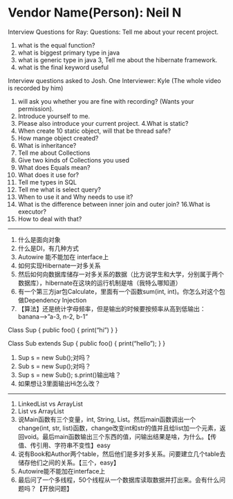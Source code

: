 # Vendor Name(Person): Neil N

Interview Questions for Ray:
Questions: 
Tell me about your recent project.
1. what is the equal function? 
2. what is biggest primary type in java
4. what is  generic type in java
3, Tell me about the hibernate framework.
5. what is the final keyword useful
 
Interview questions asked to Josh.
One Interviewer:  Kyle (The whole video is recorded by him)
1. will ask you whether you are fine with recording? (Wants your permission).
2. Introduce yourself to me.                                                                                       
3. Please also introduce your current project.
4.What is static?
5. When create 10 static object, will that be thread safe?
6. How mange object created?
7. What is inheritance?
8. Tell me about Collections
9. Give two kinds of Collections you used
10. What does Equals mean?
11. What does it use for?
12. Tell me types in SQL
13. Tell me what is select query?
14. When to use it and Why needs to use it?
15. What is the difference between inner join and outer join?
16.What is executor?
17. How to deal with that?

-------------------------------------------------------

1. 什么是面向对象
2. 什么是DI，有几种方式
3. Autowire 能不能加在 interface上
4. 如何实现Hibernate一对多关系
5. 然后如何向数据库储存一对多关系的数据（比方说学生和大学，分别属于两个数据库），hibernate在这块的运行机制是啥（我特么哪知道）
6. 有一个第三方jar包Calculate，里面有一个函数sum(int, int)。你怎么对这个包做Dependency Injection
7. 【算法】还是统计字母频率，但是输出的时候要按频率从高到低输出：banana—>”a-3, n-2, b-1”

Class Sup {
 public foo() {
  print(“hi”)
 }
}

Class Sub extends Sup {
 public foo() {
  print(“hello”);
 }
}

1. Sup s = new Sub();对吗？
2. Sub s = new Sup();对吗？
3. Sup s = new Sub(); s.print()输出啥？
4. 如果想让3里面输出Hi怎么改？

-------------------------------------------------------

1. LinkedList vs ArrayList
2. List vs ArrayList
3. 说Main函数有三个变量，int, String, List。然后main函数调出一个change(int, str, list)函数，change改变int和str的值并且给list加一个元素，返回void。最后main函数输出三个东西的值，问输出结果是啥，为什么。【传值、传引用、字符串不变性】easy
4. 说有Book和Author两个table，然后他们是多对多关系。问要建立几个table去储存他们之间的关系。【三个，easy】
5. Autowire能不能加在interface上
6. 最后问了一个多线程，50个线程从一个数据库读取数据并打出来。会有什么问题吗？【开放问题】